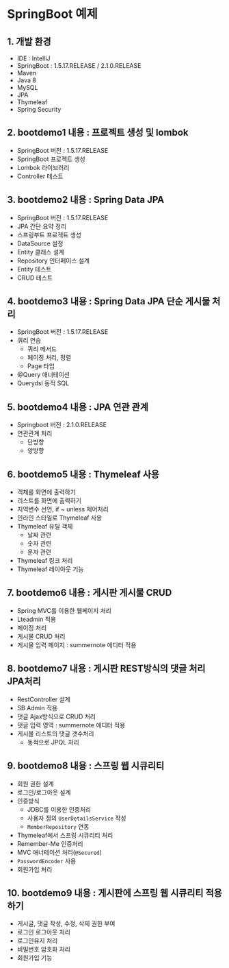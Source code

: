 
# SpringBoot 예제

## 1. 개발 환경

- IDE : IntelliJ
- SpringBoot : 1.5.17.RELEASE / 2.1.0.RELEASE
- Maven
- Java 8
- MySQL
- JPA
- Thymeleaf
- Spring Security

## 2. bootdemo1 내용 : 프로젝트 생성 및 lombok

- SpringBoot 버전 : 1.5.17.RELEASE
- SpringBoot 프로젝트 생성
- Lombok 라이브러리
- Controller 테스트

## 3. bootdemo2 내용 : Spring Data JPA

- SpringBoot 버전 : 1.5.17.RELEASE
- JPA 간단 요약 정리
- 스프링부트 프로젝트 생성
- DataSource 설정
- Entity 클래스 설계
- Repository 인터페이스 설계
- Entity 테스트
- CRUD 테스트

## 4. bootdemo3 내용 : Spring Data JPA 단순 게시물 처리

- SpringBoot 버전 : 1.5.17.RELEASE
- 쿼리 연습
    - 쿼리 메서드
    - 페이징 처리, 정렬
    - Page<T> 타입
- @Query 애너테이션
- Querydsl 동적 SQL

## 5. bootdemo4 내용 : JPA 연관 관계

- Springboot 버전 : 2.1.0.RELEASE
- 연관관계 처리
    - 단방향
    - 양방향

## 6. bootdemo5 내용 : Thymeleaf 사용

- 객체를 화면에 출력하기
- 리스트를 화면에 출력하기
- 지역변수 선언, if ~ unless 제어처리
- 인라인 스타일로 Thymeleaf 사용
- Thymeleaf 유틸 객체
    - 날짜 관련
    - 숫자 관련
    - 문자 관련
- Thymeleaf 링크 처리
- Thymeleaf 레이아웃 기능

## 7. bootdemo6 내용 : 게시판 게시물 CRUD

- Spring MVC를 이용한 웹페이지 처리
- Lteadmin 적용
- 페이징 처리
- 게시물 CRUD 처리
- 게시물 입력 페이지 : summernote 에디터 적용


## 8. bootdemo7 내용 : 게시판 REST방식의 댓글 처리 JPA처리

- RestController 설계
- SB Admin 적용
- 댓글 Ajax방식으로 CRUD 처리
- 댓글 입력 영역 : summernote 에디터 적용
- 게시물 리스트의 댓글 갯수처리
    - 동적으로 JPQL 처리

## 9. bootdemo8 내용 : 스프링 웹 시큐리티

- 회원 권한 설계
- 로그인/로그아웃 설계
- 인증방식
    - JDBC를 이용한 인증처리
    - 사용자 정의 `UserDetailsService` 작성
    - `MemberRepository` 연동
- Thymeleaf에서 스프링 시큐리티 처리
- Remember-Me 인증처리
- MVC 애너테이션 처리(`@Secured`)
- `PasswordEncoder` 사용
- 회원가입 처리

## 10. bootdemo9 내용 : 게시판에 스프링 웹 시큐리티 적용하기

- 게시글, 댓글 작성, 수정, 삭제 권한 부여
- 로그인 로그아웃 처리
- 로그인유지 처리
- 비밀번호 암호화 처리
- 회원가입 기능 
